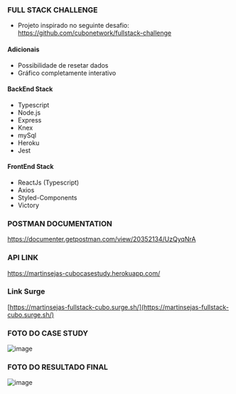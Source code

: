 ### FULL STACK CHALLENGE

- Projeto inspirado no seguinte desafio:
https://github.com/cubonetwork/fullstack-challenge 

#### Adicionais

- Possibilidade de resetar dados 
- Gráfico completamente interativo

#### BackEnd Stack
- Typescript
- Node.js
- Express
- Knex
- mySql
- Heroku
- Jest

#### FrontEnd Stack
- ReactJs (Typescript)
- Axios
- Styled-Components
- Victory

### POSTMAN DOCUMENTATION 
https://documenter.getpostman.com/view/20352134/UzQyqNrA 

### API LINK
https://martinsejas-cubocasestudy.herokuapp.com/ 

### Link Surge
[https://martinsejas-fullstack-cubo.surge.sh/](https://martinsejas-fullstack-cubo.surge.sh/)

### FOTO DO CASE STUDY
![image](https://user-images.githubusercontent.com/99181273/180505866-a7afc448-a712-46e5-b1a8-5e6c0a73e8ba.png)

### FOTO DO RESULTADO FINAL 
![image](https://user-images.githubusercontent.com/99181273/180505955-e7e7041f-3905-4d04-b6c7-a6e2d068f303.png)

